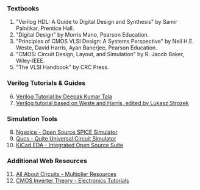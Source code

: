 ### Textbooks

1. "Verilog HDL: A Guide to Digital Design and Synthesis" by Samir Palnitkar, Prentice Hall.
2. "Digital Design" by Morris Mano, Pearson Education.
3. "Principles of CMOS VLSI Design: A Systems Perspective" by Neil H.E. Weste, David Harris, Ayan Banerjee, Pearson Education.
4. "CMOS: Circuit Design, Layout, and Simulation" by R. Jacob Baker, Wiley-IEEE.
5. "The VLSI Handbook" by CRC Press.

### Verilog Tutorials & Guides

6. [Verilog Tutorial by Deepak Kumar Tala](https://www.chipverify.com/verilog/verilog-tutorial)
7. [Verilog tutorial based on Weste and Harris, edited by Lukasz Strozek](https://www.digitalelectronics.co.in/verilog-tutorial/)

### Simulation Tools

8. [Ngspice - Open Source SPICE Simulator](http://ngspice.sourceforge.net/)
9. [Qucs - Quite Universal Circuit Simulator](http://qucs.sourceforge.net/)
10. [KiCad EDA - Integrated Open Source Suite](https://www.kicad.org/)

### Additional Web Resources

11. [All About Circuits - Multiplier Resources](https://www.allaboutcircuits.com/technical-articles/introduction-to-binary-multipliers/)
12. [CMOS Inverter Theory - Electronics Tutorials](https://www.electronics-tutorials.ws/logic/logic_4.html)
